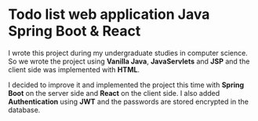 # Todo list web application Java Spring Boot & React

I wrote this project during my undergraduate studies in computer science. So we wrote the project using 
**Vanilla Java**, **JavaServlets** and **JSP** and the client side was implemented with **HTML**.

I decided to improve it and implemented the project this time with **Spring Boot** on the server side and **React** on the client side. I also added **Authentication** using **JWT** and the passwords are stored encrypted in the database.
